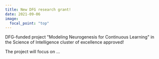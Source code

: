 ```yaml
---
title: New DFG research grant! 
date: 2021-09-06
image:
  focal_point: "top"
---
```


DFG-funded project "Modeling Neurogenesis for Continuous Learning" in the Science of Intelligence cluster of excellence approved!

<!--more-->

The project will focus on ... 
